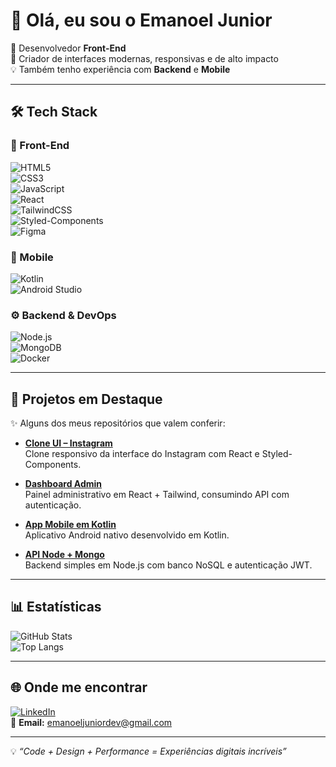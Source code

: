 # 👋 Olá, eu sou o Emanoel Junior  

🎨 Desenvolvedor **Front-End**  
🚀 Criador de interfaces modernas, responsivas e de alto impacto  
💡 Também tenho experiência com **Backend** e **Mobile**  

---

## 🛠️ Tech Stack  

### 🎨 Front-End  
![HTML5](https://img.shields.io/badge/HTML5-E34F26?style=for-the-badge&logo=html5&logoColor=white)  
![CSS3](https://img.shields.io/badge/CSS3-1572B6?style=for-the-badge&logo=css3&logoColor=white)  
![JavaScript](https://img.shields.io/badge/JavaScript-F7DF1E?style=for-the-badge&logo=javascript&logoColor=black)  
![React](https://img.shields.io/badge/React-20232A?style=for-the-badge&logo=react&logoColor=61DAFB)  
![TailwindCSS](https://img.shields.io/badge/TailwindCSS-06B6D4?style=for-the-badge&logo=tailwindcss&logoColor=white)  
![Styled-Components](https://img.shields.io/badge/styled--components-DB7093?style=for-the-badge&logo=styled-components&logoColor=white)  
![Figma](https://img.shields.io/badge/Figma-F24E1E?style=for-the-badge&logo=figma&logoColor=white)  

### 📱 Mobile  
![Kotlin](https://img.shields.io/badge/Kotlin-0095D5?style=for-the-badge&logo=kotlin&logoColor=white)  
![Android Studio](https://img.shields.io/badge/Android%20Studio-3DDC84?style=for-the-badge&logo=android-studio&logoColor=white)  

### ⚙️ Backend & DevOps  
![Node.js](https://img.shields.io/badge/Node.js-339933?style=for-the-badge&logo=node.js&logoColor=white)  
![MongoDB](https://img.shields.io/badge/MongoDB-47A248?style=for-the-badge&logo=mongodb&logoColor=white)  
![Docker](https://img.shields.io/badge/Docker-2496ED?style=for-the-badge&logo=docker&logoColor=white)  

---

## 📌 Projetos em Destaque  

✨ Alguns dos meus repositórios que valem conferir:  

- [**Clone UI – Instagram**](#)  
  Clone responsivo da interface do Instagram com React e Styled-Components.  

- [**Dashboard Admin**](#)  
  Painel administrativo em React + Tailwind, consumindo API com autenticação.  

- [**App Mobile em Kotlin**](#)  
  Aplicativo Android nativo desenvolvido em Kotlin.  

- [**API Node + Mongo**](#)  
  Backend simples em Node.js com banco NoSQL e autenticação JWT.  

---

## 📊 Estatísticas  

![GitHub Stats](https://github-readme-stats.vercel.app/api?username=emanoeljunior21&show_icons=true&theme=radical)  
![Top Langs](https://github-readme-stats.vercel.app/api/top-langs/?username=emanoeljunior21&layout=compact&theme=radical)  

---

## 🌐 Onde me encontrar  

[![LinkedIn](https://img.shields.io/badge/LinkedIn-0A66C2?style=for-the-badge&logo=linkedin&logoColor=white)](https://www.linkedin.com/in/emanoel-jr/)  
📩 **Email:** emanoeljuniordev@gmail.com  

---

💡 *“Code + Design + Performance = Experiências digitais incríveis”*  
